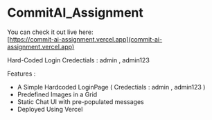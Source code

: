 # CommitAI_Assignment


You can check it out live here:  
[https://commit-ai-assignment.vercel.app](commit-ai-assignment.vercel.app)

Hard-Coded Login Credectials : admin , admin123

Features :
- A Simple Hardcoded LoginPage ( Credectials : admin , admin123 )
- Predefined Images in a Grid
- Static Chat UI with pre-populated messages
- Deployed Using Vercel
